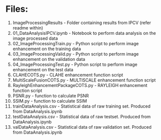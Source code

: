 # Files:
1. ImageProcessingResults            - Folder containing results from IPCV (refer readme within)
2. 01_DataAnalysisIPCV.ipynb         - Notebook to perform data analysis on the image processed data
3. 02_ImageProcessingTrain.py        - Python script to perform image enhancement on the training data
4. 03_ImageProcessingValid.py        - Python script to perform image enhancement on the validation data
5. 04_ImageProcessingTest.py         - Python script to perform image enhancement on the test data
6. CLAHECOTS.py                      - CLAHE enhancement function script
7. MultiScaleFusionCOTS.py           - MULTISCALE enhancement function script
8. RayleighEnhancementPackageCOTS.py - RAYLEIGH enhancement function script
9. PSNR.py                           - function to calculate PSNR
10. SSIM.py                           - function to calculate SSIM
11. trainDataAnalysis.csv             - Statistical data of raw training set. Produced from DataAnalysis.ipynb
12. testDataAnalysis.csv              - Statistical data of raw testset. Produced from DataAnalysis.ipynb
12. valDataAnalysis.csv               - Statistical data of raw validation set. Produced from DataAnalysis.ipynb